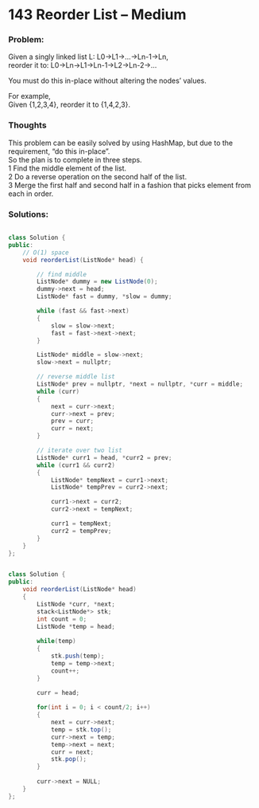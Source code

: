# 143 Reorder List – Medium

### Problem:

Given a singly linked list L: L0→L1→…→Ln-1→Ln,  
reorder it to: L0→Ln→L1→Ln-1→L2→Ln-2→…

You must do this in-place without altering the nodes’ values.

For example,  
Given {1,2,3,4}, reorder it to {1,4,2,3}.

### Thoughts

This problem can be easily solved by using HashMap, but due to the requirement, “do this in-place”.  
So the plan is to complete in three steps.  
1 Find the middle element of the list.  
2 Do a reverse operation on the second half of the list.  
3 Merge the first half and second half in a fashion that picks element from each in order.

### Solutions:

```java

class Solution {
public:
    // O(1) space
    void reorderList(ListNode* head) {

        // find middle
        ListNode* dummy = new ListNode(0);
        dummy->next = head;
        ListNode* fast = dummy, *slow = dummy;

        while (fast && fast->next)
        {
            slow = slow->next;
            fast = fast->next->next;
        }

        ListNode* middle = slow->next;
        slow->next = nullptr;

        // reverse middle list
        ListNode* prev = nullptr, *next = nullptr, *curr = middle;
        while (curr)
        {
            next = curr->next;
            curr->next = prev;
            prev = curr;
            curr = next;
        }

        // iterate over two list
        ListNode* curr1 = head, *curr2 = prev;
        while (curr1 && curr2)
        {
            ListNode* tempNext = curr1->next;
            ListNode* tempPrev = curr2->next;

            curr1->next = curr2;
            curr2->next = tempNext;

            curr1 = tempNext;
            curr2 = tempPrev;
        }       
    }
};


class Solution {
public:
    void reorderList(ListNode* head) 
    {
        ListNode *curr, *next;
        stack<ListNode*> stk;
        int count = 0;
        ListNode *temp = head;
        
        while(temp)
        {
            stk.push(temp);
            temp = temp->next;
            count++;
        }

        curr = head;
       
        for(int i = 0; i < count/2; i++)
        {
            next = curr->next;
            temp = stk.top();
            curr->next = temp;
            temp->next = next;
            curr = next;
            stk.pop();
        }
        
        curr->next = NULL;
    }
};




```



